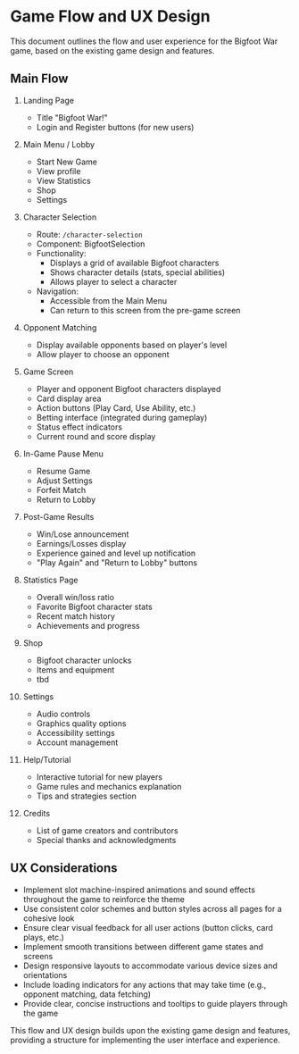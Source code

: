 # Game Flow and UX Design

This document outlines the flow and user experience for the Bigfoot War game, based on the existing game design and features.

## Main Flow

1. Landing Page
   - Title "Bigfoot War!"
   - Login and Register buttons (for new users)

2. Main Menu / Lobby
   - Start New Game
   - View profile
   - View Statistics
   - Shop
   - Settings

3. Character Selection
   - Route: `/character-selection`
   - Component: BigfootSelection
   - Functionality:
     - Displays a grid of available Bigfoot characters
     - Shows character details (stats, special abilities)
     - Allows player to select a character
   - Navigation:
     - Accessible from the Main Menu
     - Can return to this screen from the pre-game screen

4. Opponent Matching
   - Display available opponents based on player's level
   - Allow player to choose an opponent

5. Game Screen
   - Player and opponent Bigfoot characters displayed
   - Card display area
   - Action buttons (Play Card, Use Ability, etc.)
   - Betting interface (integrated during gameplay)
   - Status effect indicators
   - Current round and score display

6. In-Game Pause Menu
   - Resume Game
   - Adjust Settings
   - Forfeit Match
   - Return to Lobby

7. Post-Game Results
   - Win/Lose announcement
   - Earnings/Losses display
   - Experience gained and level up notification
   - "Play Again" and "Return to Lobby" buttons

8. Statistics Page
   - Overall win/loss ratio
   - Favorite Bigfoot character stats
   - Recent match history
   - Achievements and progress

9. Shop
   - Bigfoot character unlocks
   - Items and equipment
   - tbd

10. Settings
    - Audio controls
    - Graphics quality options
    - Accessibility settings
    - Account management

11. Help/Tutorial
    - Interactive tutorial for new players
    - Game rules and mechanics explanation
    - Tips and strategies section

12. Credits
    - List of game creators and contributors
    - Special thanks and acknowledgments

## UX Considerations

- Implement slot machine-inspired animations and sound effects throughout the game to reinforce the theme
- Use consistent color schemes and button styles across all pages for a cohesive look
- Ensure clear visual feedback for all user actions (button clicks, card plays, etc.)
- Implement smooth transitions between different game states and screens
- Design responsive layouts to accommodate various device sizes and orientations
- Include loading indicators for any actions that may take time (e.g., opponent matching, data fetching)
- Provide clear, concise instructions and tooltips to guide players through the game

This flow and UX design builds upon the existing game design and features, providing a structure for implementing the user interface and experience.
